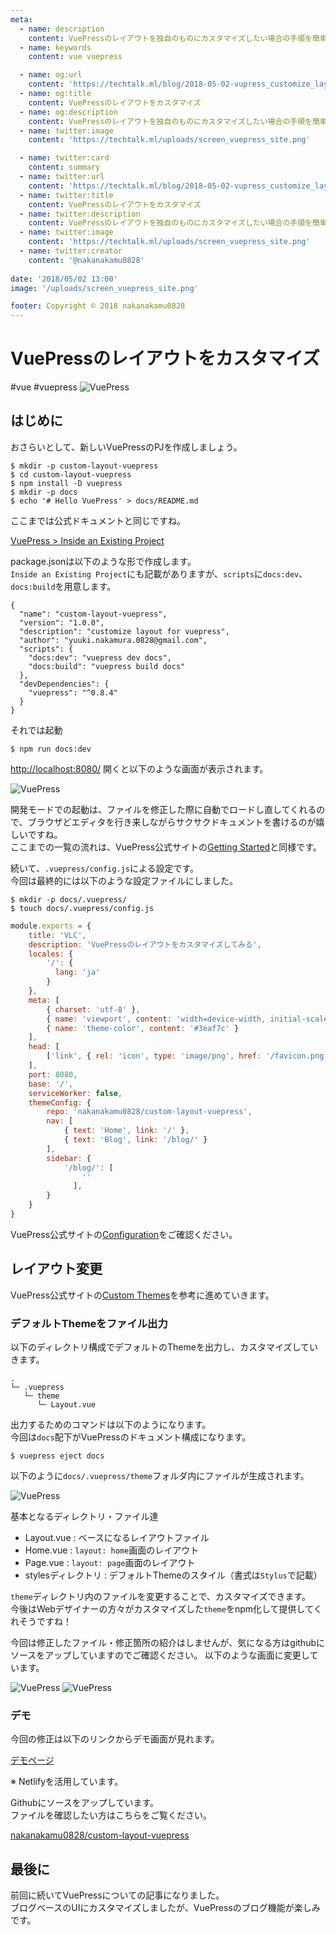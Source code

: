 ```yaml
---
meta:
  - name: description
    content: VuePressのレイアウトを独自のものにカスタマイズしたい場合の手順を簡単にまとめます
  - name: keywords
    content: vue vuepress

  - name: og:url
    content: 'https://techtalk.ml/blog/2018-05-02-vupress_customize_layout.html'
  - name: og:title
    content: VuePressのレイアウトをカスタマイズ
  - name: og:description
    content: VuePressのレイアウトを独自のものにカスタマイズしたい場合の手順を簡単にまとめます
  - name: twitter:image
    content: 'https://techtalk.ml/uploads/screen_vuepress_site.png'

  - name: twitter:card
    content: summary
  - name: twitter:url
    content: 'https://techtalk.ml/blog/2018-05-02-vupress_customize_layout.html'
  - name: twitter:title
    content: VuePressのレイアウトをカスタマイズ
  - name: twitter:description
    content: VuePressのレイアウトを独自のものにカスタマイズしたい場合の手順を簡単にまとめます
  - name: twitter:image
    content: 'https://techtalk.ml/uploads/screen_vuepress_site.png'
  - name: twitter:creator
    content: '@nakanakamu0828'
    
date: '2018/05/02 13:00'
image: '/uploads/screen_vuepress_site.png'

footer: Copyright © 2018 nakanakamu0828
---
```

# VuePressのレイアウトをカスタマイズ
#vue #vuepress
![VuePress](/uploads/screen_vuepress_site.png)

## はじめに
おさらいとして、新しいVuePressのPJを作成しましょう。

```
$ mkdir -p custom-layout-vuepress
$ cd custom-layout-vuepress
$ npm install -D vuepress
$ mkdir -p docs
$ echo '# Hello VuePress' > docs/README.md
```

ここまでは公式ドキュメントと同じですね。

[VuePress > Inside an Existing Project](https://vuepress.vuejs.org/guide/getting-started.html#inside-an-existing-project)


package.jsonは以下のような形で作成します。  
`Inside an Existing Project`にも記載がありますが、`scripts`に`docs:dev`、`docs:build`を用意します。
```
{
  "name": "custom-layout-vuepress",
  "version": "1.0.0",
  "description": "customize layout for vuepress",
  "author": "yuuki.nakamura.0828@gmail.com",
  "scripts": {
    "docs:dev": "vuepress dev docs",
    "docs:build": "vuepress build docs"
  },
  "devDependencies": {
    "vuepress": "^0.8.4"
  }
}

```

それでは起動
```
$ npm run docs:dev
```

[http://localhost:8080/](http://localhost:8080/) 開くと以下のような画面が表示されます。

![VuePress](/uploads/screen_vuepress_default.png)

開発モードでの起動は、ファイルを修正した際に自動でロードし直してくれるので、ブラウザどエディタを行き来しながらサクサクドキュメントを書けるのが嬉しいですね。  
ここまでの一覧の流れは、VuePress公式サイトの[Getting Started](https://vuepress.vuejs.org/guide/getting-started.html)と同様です。

続いて、`.vuepress/config.js`による設定です。  
今回は最終的には以下のような設定ファイルにしました。

```
$ mkdir -p docs/.vuepress/
$ touch docs/.vuepress/config.js
```

```javascript
module.exports = {
    title: 'VLC',
    description: 'VuePressのレイアウトをカスタマイズしてみる',
    locales: {
        '/': {
          lang: 'ja'
        }
    },
    meta: [
        { charset: 'utf-8' },
        { name: 'viewport', content: 'width=device-width, initial-scale=1' },
        { name: 'theme-color', content: '#3eaf7c' }
    ],
    head: [
        ['link', { rel: 'icon', type: 'image/png', href: '/favicon.png' }]
    ],
    port: 8080,
    base: '/',
    serviceWorker: false,
    themeConfig: {
        repo: 'nakanakamu0828/custom-layout-vuepress',
        nav: [
            { text: 'Home', link: '/' },
            { text: 'Blog', link: '/blog/' }
        ],
        sidebar: {
            '/blog/': [
                ''
              ],
        }
    }
}
```

VuePress公式サイトの[Configuration](https://vuepress.vuejs.org/guide/basic-config.html#configuration)をご確認ください。


## レイアウト変更

VuePress公式サイトの[Custom Themes](https://vuepress.vuejs.org/guide/custom-themes.html#custom-themes)を参考に進めていきます。

### デフォルトThemeをファイル出力
以下のディレクトリ構成でデフォルトのThemeを出力し、カスタマイズしていきます。
```
.
└─ .vuepress
   └─ theme
      └─ Layout.vue
```

出力するためのコマンドは以下のようになります。  
今回は`docs`配下がVuePressのドキュメント構成になります。
```
$ vuepress eject docs
```

以下のように`docs/.vuepress/theme`フォルダ内にファイルが生成されます。

![VuePress](/uploads/scree_vuepress_default_theme_dirs.png)


基本となるディレクトリ・ファイル達

* Layout.vue : ベースになるレイアウトファイル
* Home.vue : `layout: home`画面のレイアウト
* Page.vue : `layout: page`画面のレイアウト
* stylesディレクトリ : デフォルトThemeのスタイル（書式は`Stylus`で記載）


`theme`ディレクトリ内のファイルを変更することで、カスタマイズできます。  
今後はWebデザイナーの方々がカスタマイズした`theme`をnpm化して提供してくれそうですね！

今回は修正したファイル・修正箇所の紹介はしませんが、気になる方はgithubにソースをアップしていますのでご確認ください。
以下のような画面に変更しています。  

![VuePress](/uploads/screen_vuepress_custom_1.png)
![VuePress](/uploads/screen_vuepress_custom_2.png)


### デモ
今回の修正は以下のリンクからデモ画面が見れます。

[デモページ](https://compassionate-hopper-f8ede8.netlify.com/)

※ Netlifyを活用しています。

Githubにソースをアップしています。  
ファイルを確認したい方はこちらをご覧ください。

[nakanakamu0828/custom-layout-vuepress](https://github.com/nakanakamu0828/custom-layout-vuepress)

## 最後に
前回に続いてVuePressについての記事になりました。  
ブログベースのUIにカスタマイズしましたが、VuePressのブログ機能が楽しみです。
